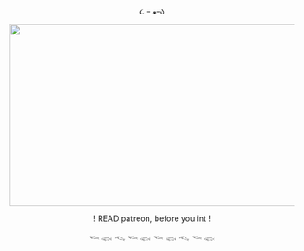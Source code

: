 <p align="center"> ૮ – ﻌ–ა

<p align="center">
  <img width="640" height="320" src="https://i.pinimg.com/736x/dd/5a/c7/dd5ac788f0353d157b36f501c0b09e98.jpg">
</p>
<p align="center"> ! READ patreon, before you int !
<p align="center">  𓆝 𓆟 𓆞 𓆝 𓆟 𓆝 𓆟 𓆞 𓆝 𓆟 
